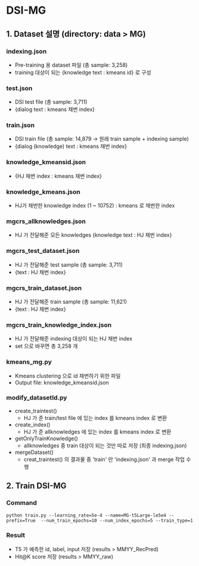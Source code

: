 # DSI-MG

## 1. Dataset 설명 (directory: data > MG)
### indexing.json
* Pre-training 용 dataset 파일 (총 sample: 3,258)
* training 대상이 되는 {knowledge text : kmeans id} 로 구성
  
### test.json
* DSI test file (총 sample: 3,711)
* {dialog text : kmeans 채번 index}

### train.json
* DSI train file (총 sample: 14,879 -> 원래 train sample + indexing sample)
* {dialog (knowledge) text : kmeans 채번 index}

### knowledge_kmeansid.json
* {HJ 채번 index : kmeans 채번 index}

### knowledge_kmeans.json
* HJ가 채번한 knowledge index (1 ~ 10752) : kmeans 로 채번한 index

### mgcrs_allknowledges.json
* HJ 가 전달해준 모든 knowledges {knowledge text : HJ 채번 index}

### mgcrs_test_dataset.json
* HJ 가 전달해준 test sample (총 sample: 3,711)
* {text : HJ 채번 index}

### mgcrs_train_dataset.json
* HJ 가 전달해준 train sample (총 sample: 11,621)
* {text : HJ 채번 index}

### mgcrs_train_knowledge_index.json
* HJ 가 전달해준 indexing 대상이 되는 HJ 채번 index
* set 으로 바꾸면 총 3,258 개

### kmeans_mg.py
* Kmeans clustering 으로 id 채번하기 위한 파일
* Output file: knowledge_kmeansid.json

### modify_datasetId.py
* create_traintest()
  * HJ 가 준 train/test file 에 있는 index 를 kmeans index 로 변환
* create_index()
  * HJ 가 준 allknowledges 에 있는 index 를 kmeans index 로 변환
* getOnlyTrainKnowledge()
  * allknowledges 중 train 대상이 되는 것만 따로 저장 (최종 indexing.json)
* mergeDataset()
  * creat_traintest() 의 결과물 중 'train' 만 'indexing.json' 과 merge 작업 수행   

## 2. Train DSI-MG
### Command
``` python train.py --learning_rate=5e-4 --name=MG-t5Large-le5e4 --prefix=True  --num_train_epochs=10 --num_index_epochs=5 --train_type=1 ```
### Result
* T5 가 예측한 id, label, input 저장 (results > MMYY_RecPred)
* Hit@K score 저장 (results > MMYY_raw)
